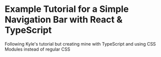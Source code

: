<h1>
Example Tutorial for a Simple Navigation Bar with React & TypeScript
</h1>

<p>
Following <a ref="https://www.youtube.com/watch?v=SLfhMt5OUPI">Kyle's tutorial</a>
but creating mine with TypeScript and using CSS Modules instead of regular CSS
</p>

